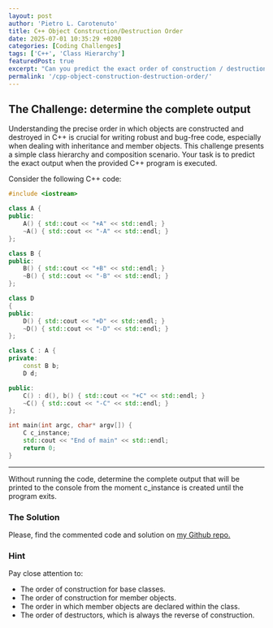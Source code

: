 ```yaml
---
layout: post
author: 'Pietro L. Carotenuto'
title: C++ Object Construction/Destruction Order
date: 2025-07-01 10:35:29 +0200
categories: [Coding Challenges]
tags: ['C++', 'Class Hierarchy']
featuredPost: true
excerpt: "Can you predict the exact order of construction / destruction of these classes? Which is the console output?"
permalink: '/cpp-object-construction-destruction-order/'
---
```


## The Challenge: determine the complete output

Understanding the precise order in which objects are constructed and destroyed in C++ is crucial for writing robust and bug-free code, especially when dealing with inheritance and member objects. This challenge presents a simple class hierarchy and composition scenario. Your task is to predict the exact output when the provided C++ program is executed.

Consider the following C++ code:

```cpp
#include <iostream>

class A {
public:
    A() { std::cout << "+A" << std::endl; }
    ~A() { std::cout << "-A" << std::endl; }
};

class B {
public:
    B() { std::cout << "+B" << std::endl; }
    ~B() { std::cout << "-B" << std::endl; }
};

class D
{
public:
    D() { std::cout << "+D" << std::endl; }
    ~D() { std::cout << "-D" << std::endl; }
};

class C : A {
private:
    const B b;
    D d;

public:
    C() : d(), b() { std::cout << "+C" << std::endl; }
    ~C() { std::cout << "-C" << std::endl; }
};

int main(int argc, char* argv[]) {
    C c_instance;
    std::cout << "End of main" << std::endl;
    return 0;
}

```

---

Without running the code, determine the complete output that will be printed to the console from the moment c_instance is created until the program exits.

### The Solution

Please, find the commented code and solution on <a href="https://github.com/pietrolc/ClassHierarchyChecks01" target="_blank">my Github repo.</a>

### Hint

Pay close attention to:

* The order of construction for base classes.
* The order of construction for member objects.
* The order in which member objects are declared within the class.
* The order of destructors, which is always the reverse of construction.
